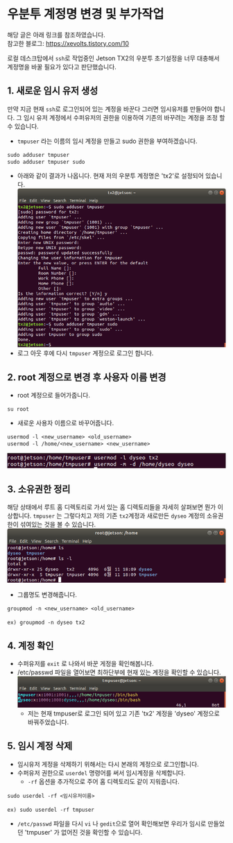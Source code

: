 # 우분투 계정명 변경 및 부가작업
해당 글은 아래 링크를 참조하였습니다.  
참고한 블로그: https://xevolts.tistory.com/10

로컬 데스크탑에서 `ssh`로 작업중인 Jetson TX2의 우분투 초기설정을 너무 대충해서
계정명을 바꿀 필요가 있다고 판단했습니다. 

## 1. 새로운 임시 유저 생성
만약 지금 현재 `ssh`로 로그인되어 있는 계정을 바꾼다 그러면 임시유저를 만들어야 합니다. 
그 임시 유저 계정에서 수퍼유저의 권한을 이용하여 기존의 바꾸려는 계정을 조정 할 수 있습니다.
- `tmpuser` 라는 이름의 임시 계정을 만들고 sudo 권한을 부여하겠습니다.
```shell script
sudo adduser tmpuser
sudo adduser tmpuser sudo
```
- 아래와 같이 결과가 나옵니다. 현재 저의 우분투 계정명은 'tx2'로 설정되어 있습니다.
![](change_ubuntu_username/image00.png)  
- 로그 아웃 후에 다시 `tmpuser` 계정으로 로그인 합니다. 

## 2. root 계정으로 변경 후 사용자 이름 변경
- root 계정으로 들어가줍니다.
```shell script
su root
```
- 새로운 사용자 이름으로 바꾸어줍니다.
```shell script
usermod -l <new_username> <old_username>
usermod -l /home/<new_username> <new_username>
``` 
![](change_ubuntu_username/image01.png)  

## 3. 소유권한 정리
해당 상태에서 루트 홈 디렉토리로 가서 있는 홈 디렉토리들을 자세히 살펴보면 뭔가 이상합니다.
`tmpuser` 는 그렇다치고 저의 기존 `tx2`계정과 새로만든 `dyseo` 계정의 소유권한이 
섞여있는 것을 볼 수 있습니다.  
![](change_ubuntu_username/image02.png)
- 그룹명도 변경해줍니다.
```shell script
groupmod -n <new_username> <old_username>

ex) groupmod -n dyseo tx2
```

## 4. 계정 확인
- 수퍼유저를 `exit` 로 나와서 바꾼 게정을 확인해봅니다.
- /etc/passwd 파일을 열어보면 최하단부에 현재 있는 계정을 확인할 수 있습니다.
![](change_ubuntu_username/image03.png)
  - 저는 현재 tmpuser로 로그인 되어 있고 기존 'tx2' 계정을 'dyseo' 계정으로 바꿔주었습니다.


## 5. 임시 계정 삭제
- 임시유저 게정을 삭제하기 위해서는 다시 본래의 계정으로 로그인합니다.
- 수퍼유저 권한으로 `userdel` 명령어를 써서 임시계정을 삭제합니다.
  - `-rf` 옵션을 추가적으로 주어 홈 디렉토리도 같이 지워줍니다.
```shell script
sudo userdel -rf <임시유저이름>

ex) sudo userdel -rf tmpuser
```

- `/etc/passwd` 파일을 다시 `vi` 나 `gedit`으로 열어 확인해보면 
우리가 임시로 만들었던 'tmpuser' 가 없어진 것을 확인할 수 있습니다.


